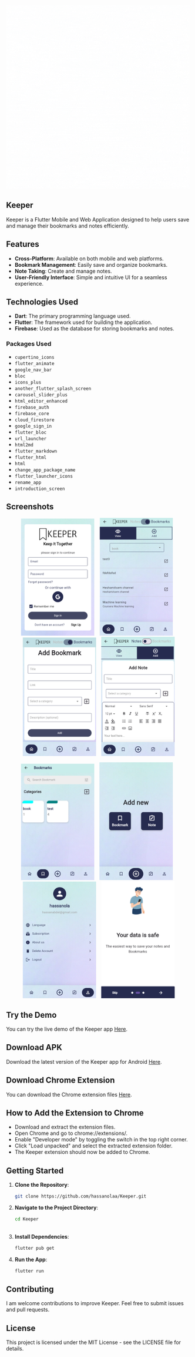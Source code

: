 ![App Screenshot](https://github.com/hassanolaa/Keeper/blob/main/keeper.gif)


## Keeper

Keeper is a Flutter Mobile and Web Application designed to help users save and manage their bookmarks and notes efficiently.

## Features

- **Cross-Platform**: Available on both mobile and web platforms.
- **Bookmark Management**: Easily save and organize bookmarks.
- **Note Taking**: Create and manage notes.
- **User-Friendly Interface**: Simple and intuitive UI for a seamless experience.

## Technologies Used

- **Dart**: The primary programming language used.
- **Flutter**: The framework used for building the application.
- **Firebase**: Used as the database for storing bookmarks and notes.

### Packages Used

- `cupertino_icons`
- `flutter_animate`
- `google_nav_bar`
- `bloc`
- `icons_plus`
- `another_flutter_splash_screen`
- `carousel_slider_plus`
- `html_editor_enhanced`
- `firebase_auth`
- `firebase_core`
- `cloud_firestore`
- `google_sign_in`
- `flutter_bloc`
- `url_launcher`
- `html2md`
- `flutter_markdown`
- `flutter_html`
- `html`
- `change_app_package_name`
- `flutter_launcher_icons`
- `rename_app`
- `introduction_screen`

## Screenshots
<p align="center">
  <img src="https://github.com/hassanolaa/Keeper/blob/main/10.02.2025_23.32.16_REC.png" alt="Image 1" width="200" style="margin-right: 10px;">
  <img src="https://github.com/hassanolaa/Keeper/blob/main/10.02.2025_23.33.24_REC.png" alt="Image 2" width="200" style="margin-right: 10px;">
  <img src="https://github.com/hassanolaa/Keeper/blob/main/10.02.2025_23.33.44_REC.png" alt="Image 3" width="200" style="margin-right: 10px;">
  <img src="https://github.com/hassanolaa/Keeper/blob/main/10.02.2025_23.34.10_REC.png" alt="Image 4" width="200">
</p>

<p align="center">
  <img src="https://github.com/hassanolaa/Keeper/blob/main/10.02.2025_23.34.26_REC.png" alt="Image 1" width="200" style="margin-right: 10px;">
  <img src="https://github.com/hassanolaa/Keeper/blob/main/10.02.2025_23.34.37_REC.png" alt="Image 2" width="200" style="margin-right: 10px;">
  <img src="https://github.com/hassanolaa/Keeper/blob/main/10.02.2025_23.34.48_REC.png" alt="Image 3" width="200" style="margin-right: 10px;">
  <img src="https://github.com/hassanolaa/Keeper/blob/main/10.02.2025_23.35.52_REC.png" alt="Image 4" width="200">
</p>

## Try the Demo
   You can try the live demo of the Keeper app [Here](https://keepitsave.web.app/).
## Download APK
   Download the latest version of the Keeper app for Android [Here](https://mega.nz/file/ZPNRlSSL#zPgBrdWlESxR9-vyUNzYvDQEXFd9Tw6PPOgmMcpPDWo).
## Download Chrome Extension
   You can download the Chrome extension files [Here](https://mega.nz/folder/oKUUGJiZ#AEAMNgG5lM7Gj_SRqB3RMg).
   ## How to Add the Extension to Chrome
   - Download and extract the extension files.
   - Open Chrome and go to chrome://extensions/.
   - Enable "Developer mode" by toggling the switch in the top right corner.
   - Click "Load unpacked" and select the extracted extension folder.
   - The Keeper extension should now be added to Chrome.

## Getting Started

1. **Clone the Repository**:
   ```bash
   git clone https://github.com/hassanolaa/Keeper.git
   ```
2. **Navigate to the Project Directory**:
   ```bash
   cd Keeper
  
3. **Install Dependencies**:
   ```bash
   flutter pub get
4. **Run the App**:
   ```bash
   flutter run
## Contributing
   I am welcome contributions to improve Keeper. Feel free to submit issues and pull requests.
## License
   This project is licensed under the MIT License - see the LICENSE file for details.   
   
   
   
